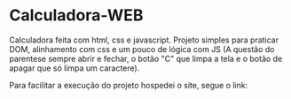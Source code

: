 # Calculadora-WEB

Calculadora feita com html, css e javascript. 
Projeto simples para praticar DOM, alinhamento com css e um pouco de lógica com JS (A questão do parentese sempre abrir e fechar, o botão "C" que limpa a tela e
o botão de apagar que só limpa um caractere).

Para facilitar a execução do projeto hospedei o site, segue o link:
